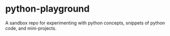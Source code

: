 # python-playground
A sandbox repo for experimenting with python concepts, snippets of python code, and mini-projects.
